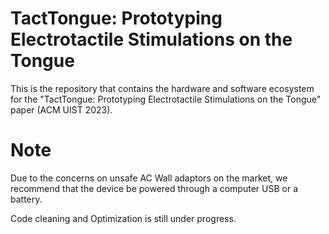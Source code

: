 # TactTongue: Prototyping Electrotactile Stimulations on the Tongue

This is the repository that contains the hardware and software ecosystem for the "TactTongue: Prototyping Electrotactile Stimulations on the Tongue" paper (ACM UIST 2023).

# Note
Due to the concerns on unsafe AC Wall adaptors on the market, we recommend that the device be powered through a computer USB or a battery.

Code cleaning and Optimization is still under progress.




